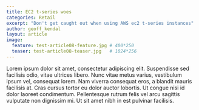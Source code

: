 ```yaml
---
title: EC2 t-series woes
categories: Retail
excerpt: "Don't get caught out when using AWS ec2 t-series instances"
author: geoff_kendal
layout: article
image: 
  feature: test-article08-feature.jpg # 400*250
  teaser: test-article08-teaser.jpg   # 1024*256
---
```


Lorem ipsum dolor sit amet, consectetur adipiscing elit. Suspendisse sed facilisis odio, vitae ultrices libero. Nunc vitae metus varius, vestibulum ipsum vel, consequat lorem. Nam viverra consequat eros, a blandit mauris facilisis at. Cras cursus tortor eu dolor auctor lobortis. Ut congue nisi id dolor laoreet condimentum. Pellentesque rutrum felis vel arcu sagittis vulputate non dignissim mi. Ut sit amet nibh in est pulvinar facilisis.

